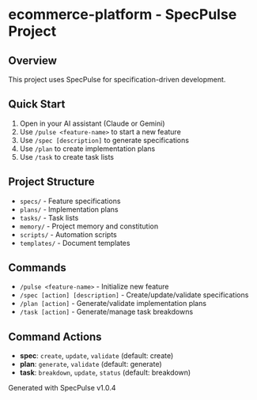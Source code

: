 # ecommerce-platform - SpecPulse Project

## Overview
This project uses SpecPulse for specification-driven development.

## Quick Start
1. Open in your AI assistant (Claude or Gemini)
2. Use `/pulse <feature-name>` to start a new feature
3. Use `/spec [description]` to generate specifications
4. Use `/plan` to create implementation plans
5. Use `/task` to create task lists

## Project Structure
- `specs/` - Feature specifications
- `plans/` - Implementation plans
- `tasks/` - Task lists
- `memory/` - Project memory and constitution
- `scripts/` - Automation scripts
- `templates/` - Document templates

## Commands
- `/pulse <feature-name>` - Initialize new feature
- `/spec [action] [description]` - Create/update/validate specifications
- `/plan [action]` - Generate/validate implementation plans
- `/task [action]` - Generate/manage task breakdowns

## Command Actions
- **spec**: `create`, `update`, `validate` (default: create)
- **plan**: `generate`, `validate` (default: generate)
- **task**: `breakdown`, `update`, `status` (default: breakdown)

Generated with SpecPulse v1.0.4
